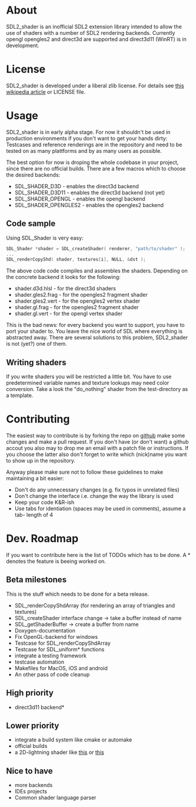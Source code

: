 About
=====
SDL2_shader is an inofficial SDL2 extension library intended to allow the
use of shaders with a number of SDL2 rendering backends. Currently opengl
opengles2 and direct3d are supported and direct3d11 (WinRT) is in
development.

License
=======
SDL2_shader is developed under a liberal zlib license. For details see
[this wikipedia article](http://en.wikipedia.org/wiki/Zlib_License) or LICENSE
file.

Usage
=====
SDL2_shader is in early alpha stage. For now it shouldn't be used in production
environments if you don't want to get your hands dirty: Testcases and reference
renderings are in the repository and need to be tested on as many plattforms
and by as many users as possible.

The best option for now is droping the whole codebase in your project, since
there are no official builds. There are a few macros which to choose the 
desired backends:
 * SDL_SHADER_D3D - enables the direct3d backend
 * SDL_SHADER_D3D11 - enables the direct3d backend (not yet)
 * SDL_SHADER_OPENGL - enables the opengl backend
 * SDL_SHADER_OPENGLES2 - enables the opengles2 backend

Code sample
-----------

Using SDL_Shader is very easy:
~~~C
SDL_Shader *shader = SDL_createShader( renderer, "path/to/shader" );
...
SDL_renderCopyShd( shader, textures[i], NULL, &dst );
~~~

The above code code compiles and assembles the shaders. Depending on the 
concrete backend it looks for the following:
 * shader.d3d.hlsl - for the direct3d shaders
 * shader.gles2.frag - for the opengles2 fragment shader
 * shader.gles2.vert - for the opengles2 vertex shader
 * shader.gl.frag - for the opengles2 fragment shader
 * shader.gl.vert - for the opengl vertex shader

This is the bad news: for every backend you want to support, you have to port
your shader to. You leave the nice world of SDL where everything is abstracted
away. There are several solutions to this problem, SDL2_shader is not (yet?)
one of them.

Writing shaders
--------------
If you write shaders you will be restricted a little bit. You have to use
predetermined variable names and texture lookups may need color conversion.
Take a look the "do_nothing" shader from the test-directory as a template.

Contributing
============
The easiest way to contribute is by forking the repo on
[github](https://github.com/powertomato/sdl2_shader) make some changes and make
a pull request. If you don't have (or don't want) a github accout you also may
to drop me an email with a patch file or instructions. If you choose the latter
also don't forget to write which (nick)name you want to show up in the 
repository.

Anyway please make sure not to follow these guidelines to make maintaining
a bit easier:

 * Don't do any unnecessary changes (e.g. fix typos in unrelated files)
 * Don't change the interface i.e. change the way the library is used
 * Keep your code K&R-ish
 * Use tabs for identiation (spaces may be used in comments), assume a tab-
   length of 4

Dev. Roadmap
============

If you want to contribute here is the list of TODOs which has to be done. A *
denotes the feature is beeing worked on.

Beta milestones
---------------
This is the stuff which needs to be done for a beta release.
 * SDL_renderCopyShdArray (for rendering an array of triangles and textures)
 * SDL_createShader interface change -> take a buffer instead of name
 * SDL_getShaderBuffer -> create a buffer from name
 * Doxygen-documentation
 * Fix OpenGL-backend for windows
 * Testcase for SDL_renderCopyShdArray
 * Testcase for SDL_uniform* functions
 * integrate a testing framework
 * testcase automation
 * Makefiles for MacOS, iOS and android
 * An other pass of code cleanup

High priority
-------------
 * direct3d11 backend*

Lower priority
------------
 * integrate a build system like cmake or automake
 * official builds
 * a 2D-lightning shader like [this](https://www.youtube.com/watch?v=Xmn6zhDJGLE)
 or [this](http://www.catalinzima.com/2010/07/my-technique-for-the-shader-based-dynamic-2d-shadows/)

Nice to have
------------
 * more backends
 * IDEs projects
 * Common shader language parser

